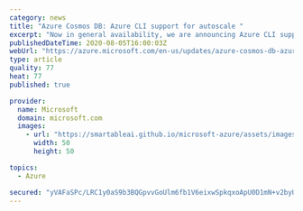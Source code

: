 ```yaml
---
category: news
title: "Azure Cosmos DB: Azure CLI support for autoscale "
excerpt: "Now in general availability, we are announcing Azure CLI support for autoscale in Azure Cosmos DB. "
publishedDateTime: 2020-08-05T16:00:03Z
webUrl: "https://azure.microsoft.com/en-us/updates/azure-cosmos-db-azure-cli-support-for-autoscale/"
type: article
quality: 77
heat: 77
published: true

provider:
  name: Microsoft
  domain: microsoft.com
  images:
    - url: "https://smartableai.github.io/microsoft-azure/assets/images/organizations/microsoft.com-50x50.jpg"
      width: 50
      height: 50

topics:
  - Azure

secured: "yVAFaSPc/LRC1y0aS9b3BQGpvvGoUlm6fb1V6eixwSpkqxoApU0D1mN+v2byUZPhNuc8b9pK/4e8lhOhSS3CG9HjFvyBH1ugov4vPgBrxtypsUs7/O2t66w+CQJJpAMauwXtNY9mqcBKRt3zu5N9daRoCDmOk/rDDvkF+g1Bg1IwmNcyz8M4buNjehuPg7gYbnxlxHBwovfjiPF8bIYri8fye9hXMBOVNGDFcMrqH3MHX1i8baF3wQepESQKoHLGQOic9PwGEicv2CBIasAkW9fqo0s1NFaIaCzhB6rCH8yt5e8/d6nNuMa1TU0Y+hf9PxijxPV4RRaimpNib0mSNg==;iz+fumFa0Ln0+18Yy0sLhA=="
---
```


